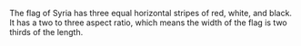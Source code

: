 The flag of Syria has three equal horizontal stripes of red, white, and black. It has a two to three aspect ratio, which means the width of the flag is two thirds of the length.